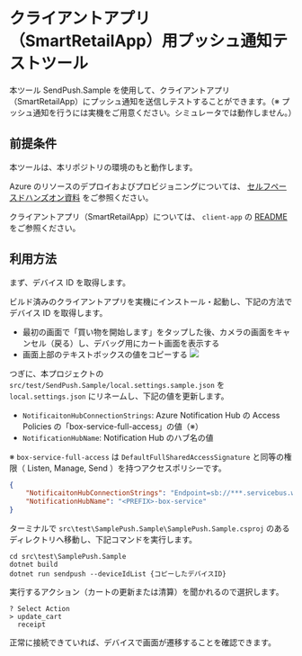 # クライアントアプリ（SmartRetailApp）用プッシュ通知テストツール

本ツール SendPush.Sample を使用して、クライアントアプリ（SmartRetailApp）にプッシュ通知を送信しテストすることができます。（※ プッシュ通知を行うには実機をご用意ください。シミュレータでは動作しません。）

## 前提条件

本ツールは、本リポジトリの環境のもと動作します。

Azure のリソースのデプロイおよびプロビジョニングについては、 [セルフペースドハンズオン資料](/docs/self-paced-handson.md) をご参照ください。

クライアントアプリ（SmartRetailApp）については、 `client-app` の [README](/src/client-app/README.md) をご参照ください。

## 利用方法

まず、デバイス ID を取得します。

ビルド済みのクライアントアプリを実機にインストール・起動し、下記の方法でデバイス ID を取得します。

  - 最初の画面で「買い物を開始します」をタップした後、カメラの画面をキャンセル（戻る）し、デバッグ用にカート画面を表示する
  - 画面上部のテキストボックスの値をコピーする
  ![](images/notification-hubs-009.png)

つぎに、本プロジェクトの `src/test/SendPush.Sample/local.settings.sample.json` を `local.settings.json` にリネームし、下記の値を更新します。

- `NotificaitonHubConnectionStrings`: Azure Notification Hub の Access Policies の「box-service-full-access」の値（※）
- `NotificationHubName`: Notification Hub のハブ名の値

※ `box-service-full-access` は `DefaultFullSharedAccessSignature` と同等の権限（ Listen, Manage, Send ）を持つアクセスポリシーです。

```json
{
    "NotificaitonHubConnectionStrings": "Endpoint=sb://***.servicebus.windows.net/;SharedAccessKeyName=box-service-full-access;SharedAccessKey=***",
    "NotificationHubName": "<PREFIX>-box-service"
}
```

ターミナルで `src\test\SamplePush.Sample\SamplePush.Sample.csproj` のあるディレクトリへ移動し、下記コマンドを実行します。

```
cd src\test\SamplePush.Sample
dotnet build
dotnet run sendpush --deviceIdList {コピーしたデバイスID}
```

実行するアクション（カートの更新または清算）を聞かれるので選択します。

```
? Select Action
> update_cart
  receipt
```

正常に接続できていれば、デバイスで画面が遷移することを確認できます。
